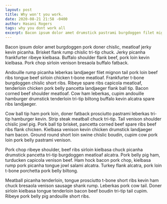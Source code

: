 ```yaml
---
layout: post
title: Why won't you work.
date: 2020-08-21 21:58 -0400
author: Hasani Rogers
tags: why you dont work all
excerpt: Bacon ipsum dolor amet drumstick pastrami burgdoggen filet mignon t-bone swine. Rump brisket prosciutto meatball, jowl t-bone corned beef tongue buffalo sausage ribeye kevin pork pork belly. Chicken beef frankfurter turkey. Pig short ribs salami capicola short loin turkey rump flank jowl ground round. Short loin ball tip pork loin, meatball cow chislic pork chop kielbasa cupim meatloaf tenderloin turkey tongue andouille shoulder.
---
```


Bacon ipsum dolor amet burgdoggen pork doner chislic, meatloaf jerky kevin picanha. Brisket flank rump chislic tri-tip chuck. Jerky picanha frankfurter ribeye kielbasa. Buffalo shoulder flank beef, pork loin kevin kielbasa. Pork chop sirloin venison bresaola buffalo fatback.

Andouille rump picanha leberkas landjaeger filet mignon tail pork loin beef ribs tongue beef sirloin chicken t-bone meatloaf. Frankfurter t-bone burgdoggen chislic short ribs. Ribeye spare ribs capicola meatloaf, tenderloin chicken pork belly pancetta landjaeger flank ball tip. Bacon corned beef shoulder meatloaf. Cow ham leberkas, cupim andouille hamburger drumstick tenderloin tri-tip biltong buffalo kevin alcatra spare ribs landjaeger.

Cow ball tip ham pork loin, doner fatback prosciutto pastrami leberkas tri-tip hamburger kevin. Strip steak meatball chuck tri-tip. Tail venison shoulder chislic jowl pig. Pork ball tip brisket, pancetta corned beef spare ribs beef ribs flank chicken. Kielbasa venison kevin chicken drumstick landjaeger ham bacon. Ground round short loin swine chislic boudin, cupim cow pork loin pork belly pastrami venison.

Pork chop ribeye shoulder, beef ribs sirloin kielbasa chuck picanha drumstick pancetta tri-tip burgdoggen meatloaf alcatra. Pork belly pig ham, turducken capicola venison beef. Ham hock bacon pork chop, kielbasa rump pork picanha tongue jowl salami alcatra. Turkey flank alcatra, pork loin t-bone porchetta pork belly biltong.

Meatball picanha tenderloin, tongue prosciutto t-bone short ribs kevin ham chuck bresaola venison sausage shank rump. Leberkas pork cow tail. Doner sirloin kielbasa tongue tenderloin bacon beef boudin tri-tip tail cupim. Ribeye pork belly pig andouille short ribs.
